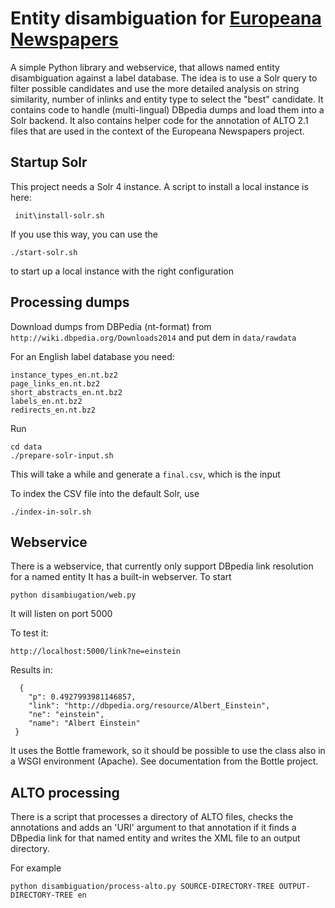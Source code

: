# Entity disambiguation for [Europeana Newspapers](http://www.europeana-newspapers.eu/)

A simple Python library and webservice, that allows named entity disambiguation against a label database. 
The idea is to use a Solr query to filter possible candidates and use the more detailed analysis on string similarity, number of inlinks and entity type to select the "best" candidate.
It contains code to handle (multi-lingual) DBpedia dumps and load them into a Solr backend.
It also contains helper code for the annotation of ALTO 2.1 files that are used in the context of the Europeana Newspapers project.

## Startup Solr

This project needs a Solr 4 instance. A script to install a local instance is here:
```
 init\install-solr.sh
```

If you use this way, you can use the 
```
./start-solr.sh
```
to start up a local instance with the right configuration


## Processing dumps

Download dumps from DBPedia (nt-format) from `http://wiki.dbpedia.org/Downloads2014` and put dem in `data/rawdata`


For an English label database you need:
```
instance_types_en.nt.bz2	
page_links_en.nt.bz2		
short_abstracts_en.nt.bz2
labels_en.nt.bz2		
redirects_en.nt.bz2
```

Run
```
cd data
./prepare-solr-input.sh
```

This will take a while and generate a `final.csv`, which is the input

To index the CSV file into the default Solr, use

```
./index-in-solr.sh 
```

## Webservice

There is a webservice, that currently only support DBpedia link resolution for a named entity
It has a built-in webserver. 
To start
```
python disambiugation/web.py
```

It will listen on port 5000

To test it:
```
http://localhost:5000/link?ne=einstein
```

Results in:
```
  {
	"p": 0.4927993981146857,
	"link": "http://dbpedia.org/resource/Albert_Einstein",
	"ne": "einstein",
	"name": "Albert Einstein"
 }
```

It uses the Bottle framework, so it should be possible to use the class also in a WSGI environment (Apache). See documentation from the Bottle project.

## ALTO processing 

There is a script that processes a directory of ALTO files, checks the annotations and adds an 'URI' argument to that annotation if it finds a DBpedia link for that named entity and writes the XML file to an output directory.

For example
```
python disambiguation/process-alto.py SOURCE-DIRECTORY-TREE OUTPUT-DIRECTORY-TREE en
```

